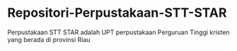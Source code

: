 # Repositori-Perpustakaan-STT-STAR
Perpustakaan STT STAR adalah UPT perpustakaan Perguruan Tinggi kristen yang berada di provinsi Riau
